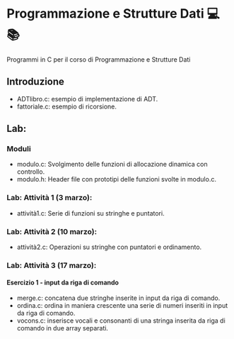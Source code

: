 # Programmazione e Strutture Dati 💻📚
Programmi in C per il corso di Programmazione e Strutture Dati

## Introduzione
- ADTlibro.c: esempio di implementazione di ADT.
- fattoriale.c: esempio di ricorsione.

## Lab: 
### Moduli
- modulo.c: Svolgimento delle funzioni di allocazione dinamica con controllo.
- modulo.h: Header file con prototipi delle funzioni svolte in modulo.c.

### Lab: Attività 1 (3 marzo):
- attività1.c: Serie di funzioni su stringhe e puntatori.

### Lab: Attività 2 (10 marzo):
- attività2.c: Operazioni su stringhe con puntatori e ordinamento.

### Lab: Attività 3 (17 marzo):
#### Esercizio 1 - input da riga di comando
- merge.c: concatena due stringhe inserite in input da riga di comando.
- ordina.c: ordina in maniera crescente una serie di numeri inseriti in input da riga di comando.
- vocons.c: inserisce vocali e consonanti di una stringa inserita da riga di comando in due array separati.
